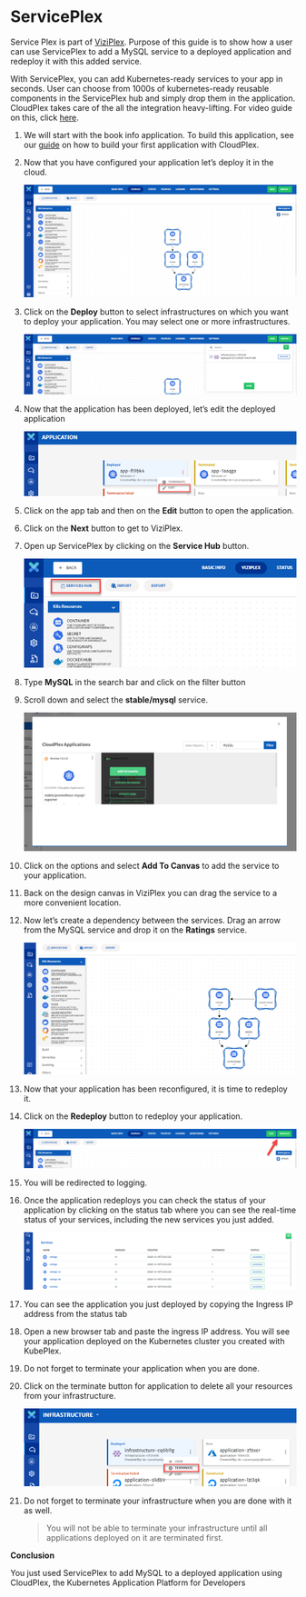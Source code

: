 # ServicePlex

Service Plex is part of [ViziPlex](/pages/user-guide/components/viziplex/viziplex?id=viziplex). Purpose of this guide is to show how a user can use ServicePlex to add a MySQL service to a deployed application and redeploy it with this added service. 

With ServicePlex, you can add Kubernetes-ready services to your app in seconds. User can choose from 1000s of kubernetes-ready reusable components in the ServicePlex hub and simply drop them in the application. CloudPlex takes care of the all the integration heavy-lifting. For video guide on this, click [here](https://www.youtube.com/watch?v=GCX0BQJTSrE).

1. We will start with the book info application. To build this application, see our [guide](/pages/user-guide/getting-started/how-to-build-application-with-cloudplex/how-to-build-application-with-cloudplex?id=how-to-build-application-with-cloudplex) on how to build your first application with CloudPlex.

2. Now that you have configured your application let’s deploy it in the cloud.

   ![1](imgs/1.png)

3. Click on the **Deploy** button to select infrastructures on which you want to deploy your application. You may select one or more infrastructures. 

   ![2](imgs/2.png)

4. Now that the application has been deployed, let’s edit the deployed application

   ![3](imgs/3.png)

5. Click on the app tab and then on the **Edit** button to open the application. 

6. Click on the **Next** button to get to ViziPlex.

7. Open up ServicePlex by clicking on the **Service Hub** button.

   ![4](imgs/4.png)

8. Type **MySQL** in the search bar and click on the filter button

9. Scroll down and select the **stable/mysql** service.

   ![5](imgs/5.png)

10. Click on the options and select **Add To Canvas** to add the service to your application.

11. Back on the design canvas in ViziPlex you can drag the service to a more convenient location.

12. Now let’s create a dependency between the services. Drag an arrow from the MySQL service and drop it on the **Ratings** service. 

    ![6](imgs/6.png)

13. Now that your application has been reconfigured, it is time to redeploy it. 

14. Click on the **Redeploy** button to redeploy your application.

    ![7](imgs/7.png)

15. You will be redirected to logging.

16. Once the application redeploys you can check the status of your application by clicking on the status tab where you can see the real-time status of your services, including the new services you just added. 

    ![8](imgs/8.png)

17. You can see the application you just deployed by copying the Ingress IP address from the status tab 

18. Open a new browser tab and paste the ingress IP address. You will see your application deployed on the Kubernetes cluster you created with KubePlex. 

19. Do not forget to terminate your application when you are done.

20. Click on the terminate button for application to delete all your resources from your infrastructure.

    ![9](imgs/9.png)

21. Do not forget to terminate your infrastructure when you are done with it as well. 

    > You will not be able to terminate your infrastructure until all applications deployed on it are terminated first. 

**Conclusion**

You just used ServicePlex to add MySQL to a deployed application using CloudPlex, the Kubernetes Application Platform for Developers